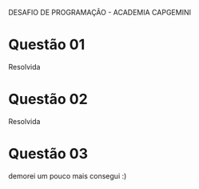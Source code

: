 DESAFIO DE PROGRAMAÇÃO - ACADEMIA CAPGEMINI

# Questão 01
Resolvida 
# Questão 02
Resolvida
# Questão 03
demorei um pouco mais consegui :)
